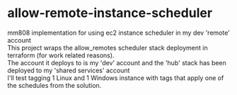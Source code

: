 # allow-remote-instance-scheduler
mm808 implementation for using ec2 instance scheduler in my dev 'remote' account   
This project wraps the allow_remotes scheduler stack deployment in terraform (for work related reasons).   
The account it deploys to is my 'dev' account and the 'hub' stack has been deployed to my 'shared services' account   
I'll test tagging 1 Linux and 1 Windows instance with tags that apply one of the schedules from the solution.
